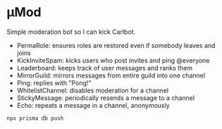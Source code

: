 # μMod

Simple moderation bot so I can kick Carlbot.

- PermaRole: ensures roles are restored even if somebody leaves and joins
- KickInviteSpam: kicks users who post invites and ping @everyone
- Leaderboard: keeps track of user messages and ranks them
- MirrorGuild: mirrors messages from entire guild into one channel
- Ping: replies with "Pong!"
- WhitelistChannel: disables moderation for a channel
- StickyMessage: periodically resends a message to a channel
- Echo: repeats a message in a channel, anonymously

```
npx prisma db push
```
